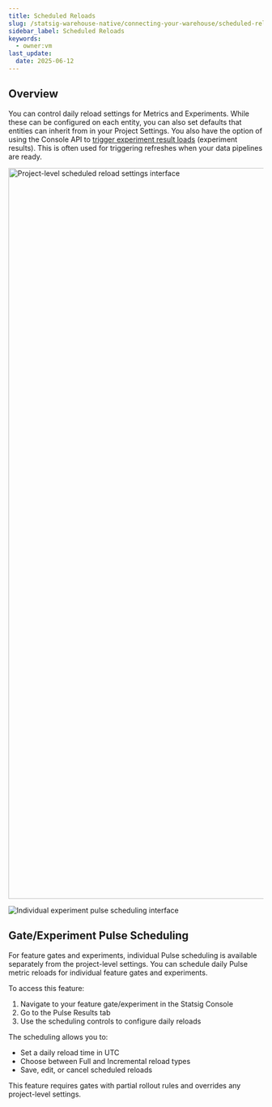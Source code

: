 ```yaml
---
title: Scheduled Reloads
slug: /statsig-warehouse-native/connecting-your-warehouse/scheduled-reloads
sidebar_label: Scheduled Reloads
keywords:
  - owner:vm
last_update:
  date: 2025-06-12
---
```


## Overview
You can control daily reload settings for Metrics and Experiments. While these can be configured on each entity, you can also set defaults that entities can inherit from in your Project Settings. You also have the option of using the Console API to [trigger experiment result loads](/console-api/experiments#post-/experiments/-experiment_id-/load_pulse) (experiment results). This is often used for triggering refreshes when your data pipelines are ready.

<img width="1443" alt="Project-level scheduled reload settings interface" src="https://github.com/user-attachments/assets/d056be8d-19a0-43ae-91e1-cf5e16d23b53" />

![Individual experiment pulse scheduling interface](https://github.com/user-attachments/assets/efc232e7-4189-4ee7-b35a-5b1530041c70)

## Gate/Experiment Pulse Scheduling

For feature gates and experiments, individual Pulse scheduling is available separately from the project-level settings. You can schedule daily Pulse metric reloads for individual feature gates and experiments.

To access this feature:
1. Navigate to your feature gate/experiment in the Statsig Console
2. Go to the Pulse Results tab
3. Use the scheduling controls to configure daily reloads

The scheduling allows you to:
- Set a daily reload time in UTC
- Choose between Full and Incremental reload types
- Save, edit, or cancel scheduled reloads

This feature requires gates with partial rollout rules and overrides any project-level settings.
